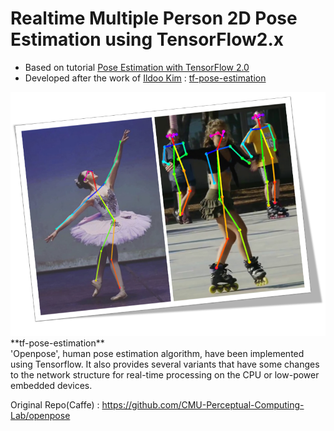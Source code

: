 
# Realtime Multiple Person 2D Pose Estimation using TensorFlow2.x
- Based on tutorial [Pose Estimation with TensorFlow 2.0](https://medium.com/@gsethi2409/pose-estimation-with-tensorflow-2-0-a51162c095ba)
- Developed after the work of [Ildoo Kim](https://github.com/ildoonet) : [tf-pose-estimation](https://github.com/ildoonet/tf-pose-estimation)
<img src="portada_4.png"/>
**tf-pose-estimation**<br>
'Openpose', human pose estimation algorithm, have been implemented using Tensorflow. It also provides several variants that have some changes to the network structure for real-time processing on the CPU or low-power embedded devices.

Original Repo(Caffe) : https://github.com/CMU-Perceptual-Computing-Lab/openpose

